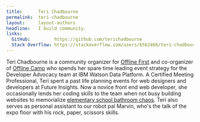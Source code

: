 ```yaml
---
title:      Teri Chadbourne
permalink:  teri-chadbourne
layout:     layout-authors
headline:   I build community.
links: 
  GitHub:         https://github.com/terichadbourne
  Stack Overflow: https://stackoverflow.com/users/6562466/teri-chadbourne
---
```


Teri Chadbourne is a community organizer for [Offline First](http://offlinefirst.org/) and co-organizer of [Offline Camp](http://offlinefirst.org/camp/) who spends her spare time leading event strategy for the Developer Advocacy team at IBM Watson Data Platform. A Certified Meeting Professional, Teri spent a past life planning events for web designers and developers at Future Insights. Now a novice front end web developer, she occasionally lends her coding skills to the team when not busy building websites to memorialize [elementary school bathroom chaos](http://toilettranscripts.com/). Teri also serves as personal assistant to our robot pal Marvin, who's the talk of the expo floor with his rock, paper, scissors skills.
